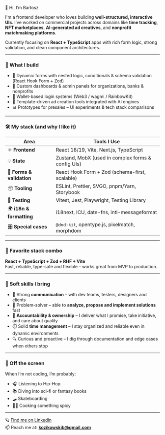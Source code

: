 👋 Hi, I’m Bartosz

I'm a frontend developer who loves building **well-structured, interactive UIs**. I’ve worked on commercial projects across domains like **time tracking**, **NFT marketplaces**, **AI-generated ad creatives**, and **nonprofit matchmaking platforms**.

Currently focusing on **React + TypeScript** apps with rich form logic, strong validation, and clean component architectures.

---

### 💼 What I build

- 🧩 Dynamic forms with nested logic, conditionals & schema validation (React Hook Form + Zod)
- 🏢 Custom dashboards & admin panels for organizations, banks & nonprofits
- 🔐 Wallet-based login systems (Web3 / wagmi / RainbowKit)
- 🎨 Template-driven ad creation tools integrated with AI engines
- 📊 Prototypes for presales – UI experiments & tech stack comparisons

---

### 🛠️ My stack (and why I like it)

| Area                  | Tools I Use                                           |
|-----------------------|--------------------------------------------------------|
| ⚛️ **Frontend**         | React 18/19, Vite, Next.js, TypeScript               |
| 💡 **State**            | Zustand, MobX (used in complex forms & config UIs)   |
| 🧾 **Forms & validation** | React Hook Form + Zod (schema-first, scalable)       |
| 📦 **Tooling**          | ESLint, Prettier, SVGO, pnpm/Yarn, Storybook         |
| 🧪 **Testing**          | Vitest, Jest, Playwright, Testing Library            |
| 🌍 **i18n & formatting** | i18next, ICU, date-fns, intl-messageformat           |
| 🎛️ **Special cases**     | `@dnd-kit`, opentype.js, pixelmatch, morphdom        |

---

### 💙 Favorite stack combo

**React + TypeScript + Zod + RHF + Vite**  
Fast, reliable, type-safe and flexible – works great from MVP to production.

---

### 🧠 Soft skills I bring

- 🤝 Strong **communication** – with dev teams, testers, designers and clients
- 🧩 Problem-solver – able to **analyze, propose and implement solutions** fast
- 🎯 **Accountability & ownership** – I deliver what I promise, take initiative, and care about quality
- ⏱️ Solid **time management** – I stay organized and reliable even in dynamic environments
- 🔍 Curious and proactive – I dig through documentation and edge cases when others stop

---

### 👀 Off the screen

When I’m not coding, I’m probably:
- 🎧 Listening to Hip-Hop
- 📚 Diving into sci-fi or fantasy books
- 🛹 Skateboarding
- 👨‍🍳 Cooking something spicy

---

🪐 [Find me on LinkedIn](https://www.linkedin.com/in/bartosz-kozikowski)  
📫 Reach me at: **kozikowskib@gmail.com**
